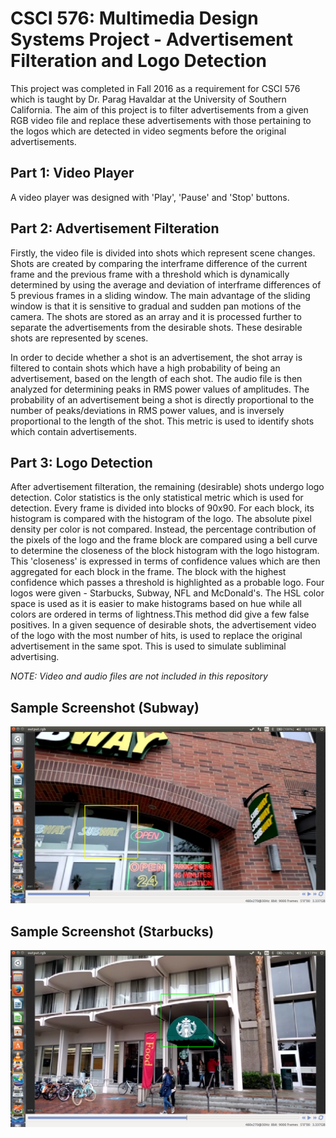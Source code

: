 CSCI 576: Multimedia Design Systems Project - Advertisement Filteration and Logo Detection
==========================================================================================

This project was completed in Fall 2016 as a requirement for CSCI 576 which is taught by Dr. Parag Havaldar at the University
of Southern California. The aim of this project is to filter advertisements from a given RGB video file and replace these 
advertisements with those pertaining to the logos which are detected in video segments before the original advertisements.

Part 1: Video Player
--------------------
A video player was designed with 'Play', 'Pause' and 'Stop' buttons. 

Part 2: Advertisement Filteration
---------------------------------
Firstly, the video file is divided into shots which represent scene changes. Shots are created by comparing the interframe difference
of the current frame and the previous frame with a threshold which is dynamically determined by using the average and deviation of 
interframe differences of 5 previous frames in a sliding window. The main advantage of the sliding window is that it is sensitive to
gradual and sudden pan motions of the camera. The shots are stored as an array and it is processed further to separate the
advertisements from the desirable shots. These desirable shots are represented by scenes.

In order to decide whether a shot is an advertisement, the shot array is filtered to contain shots which have a high probability of
being an advertisement, based on the length of each shot. The audio file is then analyzed for determining peaks in RMS power values
of amplitudes. The probability of an advertisement being a shot is directly proportional to the number of peaks/deviations in RMS
power values, and is inversely proportional to the length of the shot. This metric is used to identify shots which contain 
advertisements.

Part 3: Logo Detection
----------------------
After advertisement filteration, the remaining (desirable) shots undergo logo detection. Color statistics is the only statistical
metric which is used for detection. Every frame is divided into blocks of 90x90. For each block, its histogram is compared with
the histogram of the logo. The absolute pixel density per color is not compared. Instead, the percentage contribution of the pixels
of the logo and the frame block are compared using a bell curve to determine the closeness of the block histogram with the logo 
histogram. This 'closeness' is expressed in terms of confidence values which are then aggregated for each block in the frame. The 
block with the highest confidence which passes a threshold is highlighted as a probable logo. Four logos were given - Starbucks, Subway,
NFL and McDonald's. The HSL color space is used as it is easier to make histograms based on hue while all colors are ordered in terms of
lightness.This method did give a few false positives. In a given sequence of desirable shots, the advertisement video of the
logo with the most number of hits, is used to replace the original advertisement in the same spot. This is used to simulate
subliminal advertising.

*NOTE: Video and audio files are not included in this repository*

Sample Screenshot (Subway)
--------------------------
![Image of Subway Logo Detection](SubwayLogoDetection.png)

Sample Screenshot (Starbucks)
--------------------------
![Image of Starbucks Logo Detection](StarbucksDetection.png)
